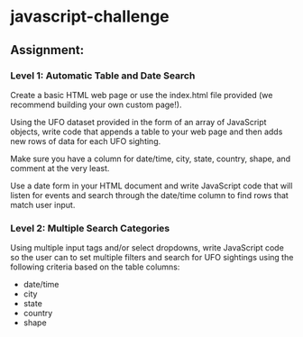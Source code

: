 # javascript-challenge


## Assignment:

### Level 1: Automatic Table and Date Search

Create a basic HTML web page or use the index.html file provided (we recommend building your own custom page!).

Using the UFO dataset provided in the form of an array of JavaScript objects, write code that appends a table to your web page and then adds new rows of data for each UFO sighting.

Make sure you have a column for date/time, city, state, country, shape, and comment at the very least.

Use a date form in your HTML document and write JavaScript code that will listen for events and search through the date/time column to find rows that match user input.



### Level 2: Multiple Search Categories


Using multiple input tags and/or select dropdowns, write JavaScript code so the user can to set multiple filters and search for UFO sightings using the following criteria based on the table columns:
- date/time
- city
- state
- country
- shape
